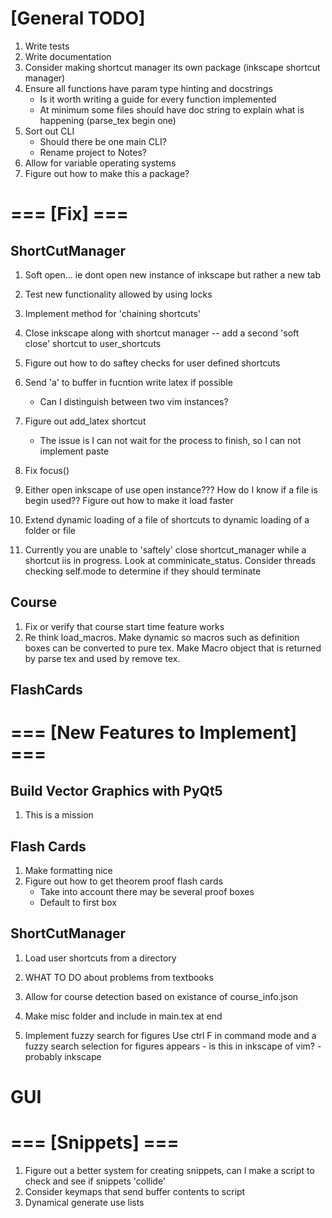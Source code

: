 # [General TODO]
1. Write tests
1. Write documentation
1. Consider making shortcut manager its own package (inkscape shortcut manager)
1. Ensure all functions have param type hinting and docstrings
    - Is it worth writing a guide for every function implemented
    - At minimum some files should have doc string to explain what is happening
      (parse_tex begin one)
1. Sort out CLI
    - Should there be one main CLI?
    - Rename project to Notes?
1. Allow for variable operating systems
1. Figure out how to make this a package?


# === [Fix] ===
## ShortCutManager

1. Soft open... ie dont open new instance of inkscape but rather a new tab
1. Test new functionality allowed by using locks
1. Implement method for 'chaining shortcuts'
1. Close inkscape along with shortcut manager -- add a second 'soft close'
   shortcut to user_shortcuts

1. Figure out how to do saftey checks for user defined shortcuts
1. Send 'a' to buffer in fucntion write latex if possible
    - Can I distinguish between two vim instances?
1. Figure out add_latex shortcut 
    - The issue is I can not wait for the process to finish, so I can not
      implement paste
1. Fix focus()
1. Either open inkscape of use open instance??? How do I know if a file is begin
   used?? Figure out how to make it load faster
1. Extend dynamic loading of a file of shortcuts to dynamic loading of a folder
   or file
1. Currently you are unable to 'saftely' close shortcut_manager while a shortcut
   iis in progress. Look at comminicate_status. Consider threads checking
   self.mode to determine if they should terminate

## Course
1. Fix or verify that course start time feature works
1. Re think load_macros. Make dynamic so macros such as definition boxes can be
   converted to pure tex. Make Macro object that is returned by parse tex and
   used by remove tex.

## FlashCards


# === [New Features to Implement] ===
## Build Vector Graphics with PyQt5
1. This is a mission

## Flash Cards
1. Make formatting nice
1. Figure out how to get theorem proof flash cards
    - Take into account there may be several proof boxes
    - Default to first box

## ShortCutManager
1. Load user shortcuts from a directory
1. WHAT TO DO about problems from textbooks
1. Allow for course detection based on existance of course_info.json
1. Make misc folder and include in main.tex at end

1. Implement fuzzy search for figures
    Use ctrl F in command mode and a fuzzy search selection for figures appears
        - is this in inkscape of vim?
        - probably inkscape

# GUI

# === [Snippets] ===
1. Figure out a better system for creating snippets, can I make a script to
   check and see if snippets 'collide'
1. Consider keymaps that send buffer contents to script
1. Dynamical generate use lists


